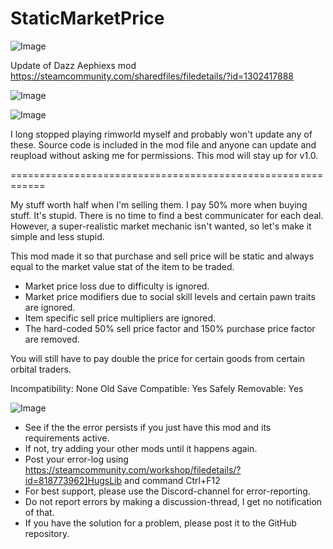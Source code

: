 # StaticMarketPrice

![Image](https://i.imgur.com/buuPQel.png)

Update of Dazz Aephiexs mod
https://steamcommunity.com/sharedfiles/filedetails/?id=1302417888

![Image](https://i.imgur.com/pufA0kM.png)

	
![Image](https://i.imgur.com/Z4GOv8H.png)

I long stopped playing rimworld myself and probably won't update any of these. Source code is included in the mod file and anyone can update and reupload without asking me for permissions. This mod will stay up for v1.0.

============================================================

My stuff worth half when I'm selling them. I pay 50% more when buying stuff. It's stupid. There is no time to find a best communicater for each deal. However, a super-realistic market mechanic isn't wanted, so let's make it simple and less stupid.

This mod made it so that purchase and sell price will be static and always equal to the market value stat of the item to be traded.
- Market price loss due to difficulty is ignored.
- Market price modifiers due to social skill levels and certain pawn traits are ignored.
- Item specific sell price multipliers are ignored.
- The hard-coded 50% sell price factor and 150% purchase price factor are removed.

You will still have to pay double the price for certain goods from certain orbital traders.

Incompatibility: None
Old Save Compatible: Yes
Safely Removable: Yes

![Image](https://i.imgur.com/PwoNOj4.png)



-  See if the the error persists if you just have this mod and its requirements active.
-  If not, try adding your other mods until it happens again.
-  Post your error-log using https://steamcommunity.com/workshop/filedetails/?id=818773962]HugsLib and command Ctrl+F12
-  For best support, please use the Discord-channel for error-reporting.
-  Do not report errors by making a discussion-thread, I get no notification of that.
-  If you have the solution for a problem, please post it to the GitHub repository.



